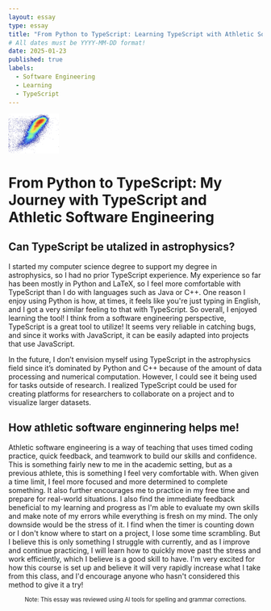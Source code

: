 ```yaml
---
layout: essay
type: essay
title: "From Python to TypeScript: Learning TypeScript with Athletic Software Engineering"
# All dates must be YYYY-MM-DD format!
date: 2025-01-23
published: true
labels:
  - Software Engineering
  - Learning
  - TypeScript
---
```


<img width="100px" class="rounded float-start pe-4" src="../img/python-typescript.png">

# From Python to TypeScript: My Journey with TypeScript and Athletic Software Engineering

## Can TypeScript be utalized in astrophysics?

I started my computer science degree to support my degree in astrophysics, so I had no prior TypeScript experience. My experience so far has been mostly in Python and LaTeX, so I feel more comfortable with TypeScript than I do with languages such as Java or C++. One reason I enjoy using Python is how, at times, it feels like you're just typing in English, and I got a very similar feeling to that with TypeScript. So overall, I enjoyed learning the tool! I think from a software engineering perspective, TypeScript is a great tool to utilize! It seems very reliable in catching bugs, and since it works with JavaScript, it can be easily adapted into projects that use JavaScript.

In the future, I don’t envision myself using TypeScript in the astrophysics field since it’s dominated by Python and C++ because of the amount of data processing and numerical computation. However, I could see it being used for tasks outside of research. I realized TypeScript could be used for creating platforms for researchers to collaborate on a project and to visualize larger datasets.

## How athletic software enginnering helps me!

Athletic software engineering is a way of teaching that uses timed coding practice, quick feedback, and teamwork to build our skills and confidence. This is something fairly new to me in the academic setting, but as a previous athlete, this is something I feel very comfortable with. When given a time limit, I feel more focused and more determined to complete something. It also further encourages me to practice in my free time and prepare for real-world situations. I also find the immediate feedback beneficial to my learning and progress as I'm able to evaluate my own skills and make note of my errors while everything is fresh on my mind. The only downside would be the stress of it. I find when the timer is counting down or I don't know where to start on a project, I lose some time scrambling. But I believe this is only something I struggle with currently, and as I improve and continue practicing, I will learn how to quickly move past the stress and work efficiently, which I believe is a good skill to have. I'm very excited for how this course is set up and believe it will very rapidly increase what I take from this class, and I'd encourage anyone who hasn't considered this method to give it a try!

<p style="text-align: center; font-size: 0.8em;">
Note: This essay was reviewed using AI tools for spelling and grammar corrections.
</p>


